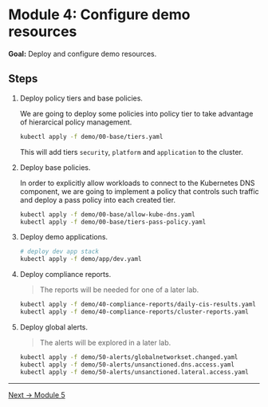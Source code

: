 # Module 4: Configure demo resources

**Goal:** Deploy and configure demo resources.

## Steps

1. Deploy policy tiers and base policies.

    We are going to deploy some policies into policy tier to take advantage of hierarcical policy management.

    ```bash
    kubectl apply -f demo/00-base/tiers.yaml
    ```

    This will add tiers `security`, `platform` and `application` to the cluster.

2. Deploy base policies.

    In order to explicitly allow workloads to connect to the Kubernetes DNS component, we are going to implement a policy that controls such traffic and deploy a pass policy into each created tier.

    ```bash
    kubectl apply -f demo/00-base/allow-kube-dns.yaml
    kubectl apply -f demo/00-base/tiers-pass-policy.yaml
    ```

3. Deploy demo applications.

    ```bash
    # deploy dev app stack
    kubectl apply -f demo/app/dev.yaml
    ```

4. Deploy compliance reports.

    >The reports will be needed for one of a later lab.

    ```bash
    kubectl apply -f demo/40-compliance-reports/daily-cis-results.yaml
    kubectl apply -f demo/40-compliance-reports/cluster-reports.yaml
    ```

5. Deploy global alerts.

    >The alerts will be explored in a later lab.

    ```bash
    kubectl apply -f demo/50-alerts/globalnetworkset.changed.yaml
    kubectl apply -f demo/50-alerts/unsanctioned.dns.access.yaml
    kubectl apply -f demo/50-alerts/unsanctioned.lateral.access.yaml
    ```

---
[Next -> Module 5](../modules/connect-image-registry.md)
